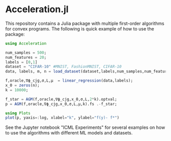 # Acceleration.jl

This repository contains a Julia package with multiple first-order algorithms for convex programs. The following is quick example of how to use the package:

```julia
using Acceleration

num_samples = 500;
num_features = 20;
labels = [0,1]
dataset = "CIFAR-10" #MNIST, FashionMNIST, CIFAR-10
data, labels, m, n = load_dataset(dataset,labels,num_samples,num_features);

f,oracle,∇ϕ_cjg,σ,L,μ  = linear_regression(data,labels);
x_0 = zeros(n);
k = 10000;

f_star = AGM(f,oracle,∇ϕ_cjg,x_0,σ,L,2*k).optval;
p = AGM(f,oracle,∇ϕ_cjg,x_0,σ,L,μ,k).fs .-f_star;

using Plots
plot(p, yaxis=:log, xlabel="k", ylabel="f(y)- f*")
```

See the Jupyter notebook "ICML Experiments" for several examples on how to use the algorithms with different ML models and datasets.
